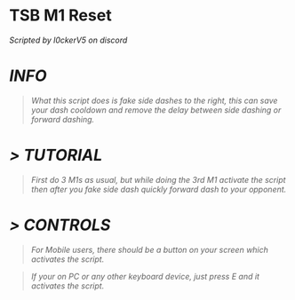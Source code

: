 # TSB M1 Reset
*Scripted by l0ckerV5 on discord*

# ***INFO***
> *What this script does is fake side dashes to the right, this can save your dash cooldown and remove the delay between side dashing or forward dashing.*

# ***> TUTORIAL***
> *First do 3 M1s as usual, but while doing the 3rd M1 activate the script then after you fake side dash quickly forward dash to your opponent.*

# ***> CONTROLS***
> *For Mobile users, there should be a button on your screen which activates the script.*

> *If your on PC or any other keyboard device, just press E and it activates the script.*
